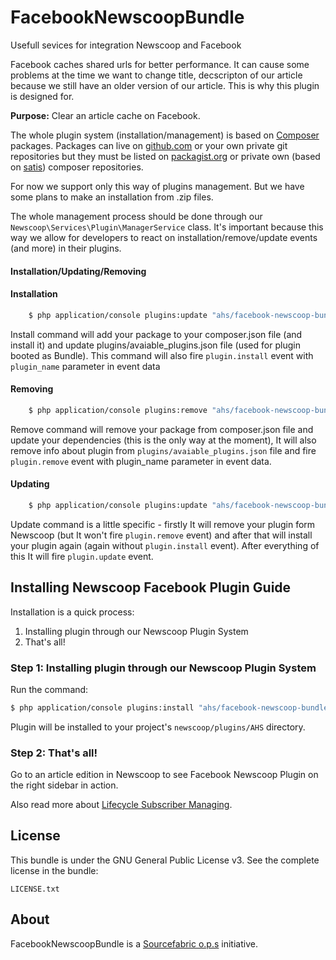 FacebookNewscoopBundle
======================

Usefull sevices for integration Newscoop and Facebook

Facebook caches shared urls for better performance. It can cause some problems at the time we want to change title, decscripton of our article because we still have an older version of our article. This is why this plugin is designed for.

**Purpose:** Clear an article cache on Facebook.


The whole plugin system (installation/management) is based on [Composer][1] packages.
Packages can live on [github.com][github] or your own private git repositories but they must be listed on [packagist.org][packagist] or private own (based on [satis][satis]) composer repositories.

For now we support only this way of plugins management. But we have some plans to make an installation from .zip files.

The whole management process should be done through our `Newscoop\Services\Plugin\ManagerService` class. It's important because this way we allow for developers to react on installation/remove/update events (and more) in their plugins.

#### Installation/Updating/Removing

#### Installation

``` bash
    $ php application/console plugins:update "ahs/facebook-newscoop-bundle" --env=prod # install plugin
```
Install command will add your package to your composer.json file (and install it) and update plugins/avaiable_plugins.json file (used for plugin booted as Bundle). This command will also fire `plugin.install` event with `plugin_name` parameter in event data

#### Removing

``` bash
    $ php application/console plugins:remove "ahs/facebook-newscoop-bundle" --env=prod # remove plugin
```
Remove command will remove your package from composer.json file and update your dependencies (this is the only way at the moment), It will also remove info about plugin from `plugins/avaiable_plugins.json` file and fire `plugin.remove` event with plugin_name parameter in event data.

#### Updating

``` bash
    $ php application/console plugins:update "ahs/facebook-newscoop-bundle" --env=prod # update plugin
```

Update command is a little specific - firstly It will remove your plugin form Newscoop (but It won't fire `plugin.remove` event) and after that will install your plugin again (again without `plugin.install` event). After everything of this It will fire `plugin.update` event.

Installing Newscoop Facebook Plugin Guide
-------------
Installation is a quick process:


1. Installing plugin through our Newscoop Plugin System
2. That's all!

### Step 1: Installing plugin through our Newscoop Plugin System
Run the command:
``` bash
$ php application/console plugins:install "ahs/facebook-newscoop-bundle" --env=prod
```
Plugin will be installed to your project's `newscoop/plugins/AHS` directory.


### Step 2: That's all!
Go to an article edition in Newscoop to see Facebook Newscoop Plugin on the right sidebar in action.

Also read more about [Lifecycle Subscriber Managing](https://wiki.sourcefabric.org/display/NPS/Lifecycle+Subscriber+Managing).

License
-------

This bundle is under the GNU General Public License v3. See the complete license in the bundle:

    LICENSE.txt

About
-------
FacebookNewscoopBundle is a [Sourcefabric o.p.s](https://github.com/sourcefabric) initiative.

[1]: http://getcomposer.org/doc/00-intro.md
[packagist]: https://packagist.org/
[github]: https://github.com/
[satis]: https://github.com/composer/satis
